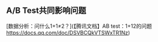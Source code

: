 






## A/B Test共同影响问题

[数据分析：问什么1+1≠2？](【腾讯文档】AB test：1+12的问题
https://docs.qq.com/doc/DSVBCQkVTSWxTR1Nz)